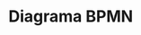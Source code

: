 # Diagrama BPMN

<p id="bpmn-viewer"></p>

<script src="https://unpkg.com/bpmn-js@8.5.0/dist/bpmn-viewer.development.js"></script>
<script>
  // URL del archivo BPMN subido
  var url = 'assets/WatchTower.bpmn';

  var BpmnViewer = window.BpmnJS;
  var viewer = new BpmnViewer({ container: '#bpmn-viewer' });

  fetch(url).then(response => response.text()).then(xml => {
    viewer.importXML(xml, function(err) {
      if (err) {
        console.error('error rendering', err);
      } else {
        console.log('rendered');
      }
    });
  });
</script>
